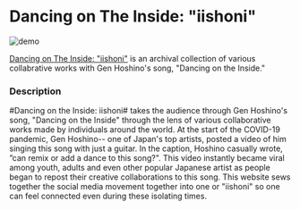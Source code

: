 # Dancing on The Inside: "iishoni"
![demo](https://github.com/kaabe1/iml300/blob/master/project-1/asset/Project1_overview.gif)

[Dancing on The Inside: "iishoni"](https://kaabe1.github.io/iml300/project-1/) is an archival collection of various collabrative works with Gen Hoshino's song, "Dancing on the Inside."


### Description

#Dancing on the Inside: iishoni# takes the audience through Gen Hoshino's song, "Dancing on the Inside" through the lens of various collaborative works made by individuals around the world. At the start of the COVID-19 pandemic, Gen Hoshino-- one of Japan's top artists, posted a video of him singing this song with just a guitar. In the caption, Hoshino casually wrote, ”can remix or add a dance to this song?". This video instantly became viral among youth, adults and even other popular Japanese artist as people began to repost their creative collaborations to this song. This website sews together the social media movement together into one or "iishoni" so one can feel connected even during these isolating times.